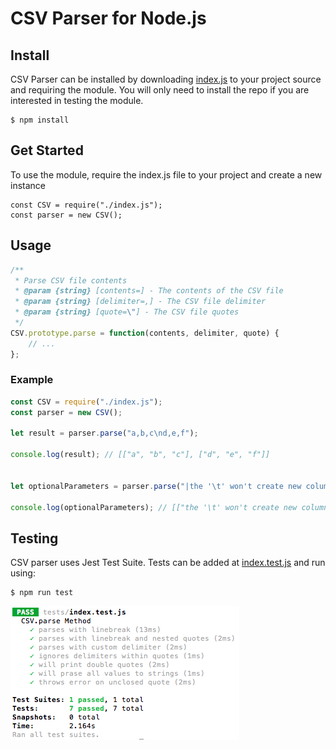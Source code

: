 CSV Parser for Node.js
========================================

Install
-------

CSV Parser can be installed by downloading [index.js](https://github.com/stevenyslee/csv-parser) to your project source and requiring the module. You will only need to install the repo if you are interested in testing the module.

    $ npm install


## Get Started

To use the module, require the index.js file to your project and create a new instance

    const CSV = require("./index.js");
    const parser = new CSV();

## Usage

```js
/**
 * Parse CSV file contents
 * @param {string} [contents=] - The contents of the CSV file
 * @param {string} [delimiter=,] - The CSV file delimiter
 * @param {string} [quote=\"] - The CSV file quotes
 */
CSV.prototype.parse = function(contents, delimiter, quote) {
    // ...
};

```


### Example 

```js
const CSV = require("./index.js");
const parser = new CSV();

let result = parser.parse("a,b,c\nd,e,f");

console.log(result); // [["a", "b", "c"], ["d", "e", "f"]]


let optionalParameters = parser.parse("|the '\t' won't create new columns because it was|\tin\tquotes", "\t", "|"))

console.log(optionalParameters); // [["the '\t' won't create new columns because it was", "in", "quotes"]]
```

## Testing

CSV parser uses Jest Test Suite. Tests can be added at [index.test.js](https://github.com/stevenyslee/csv-parser/tree/master/tests) and run using:

    $ npm run test

![alt text](https://github.com/stevenyslee/csv-parser/blob/master/tests/img.png)


